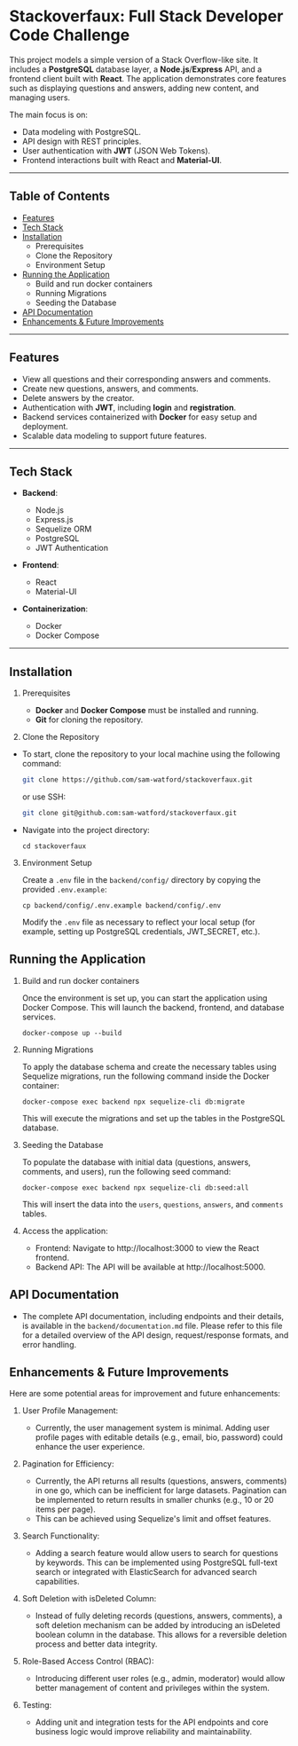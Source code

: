 # Stackoverfaux: Full Stack Developer Code Challenge

This project models a simple version of a Stack Overflow-like site. It includes a **PostgreSQL** database layer, a **Node.js**/**Express** API, and a frontend client built with **React**. The application demonstrates core features such as displaying questions and answers, adding new content, and managing users.

The main focus is on:

- Data modeling with PostgreSQL.
- API design with REST principles.
- User authentication with **JWT** (JSON Web Tokens).
- Frontend interactions built with React and **Material-UI**.

---

## Table of Contents

- [Features](#features)
- [Tech Stack](#tech-stack)
- [Installation](#installation)
  - Prerequisites
  - Clone the Repository
  - Environment Setup
- [Running the Application](#running-the-application)
  - Build and run docker containers
  - Running Migrations
  - Seeding the Database
- [API Documentation](#api-documentation)
- [Enhancements & Future Improvements](#enhancements--future-improvements)

---

## Features

- View all questions and their corresponding answers and comments.
- Create new questions, answers, and comments.
- Delete answers by the creator.
- Authentication with **JWT**, including **login** and **registration**.
- Backend services containerized with **Docker** for easy setup and deployment.
- Scalable data modeling to support future features.

---

## Tech Stack

- **Backend**:

  - Node.js
  - Express.js
  - Sequelize ORM
  - PostgreSQL
  - JWT Authentication

- **Frontend**:

  - React
  - Material-UI

- **Containerization**:
  - Docker
  - Docker Compose

---

## Installation

1. Prerequisites

   - **Docker** and **Docker Compose** must be installed and running.
   - **Git** for cloning the repository.

2. Clone the Repository

- To start, clone the repository to your local machine using the following command:

  ```bash
  git clone https://github.com/sam-watford/stackoverfaux.git
  ```

  or use SSH:

  ```bash
  git clone git@github.com:sam-watford/stackoverfaux.git
  ```

- Navigate into the project directory:

  ```
  cd stackoverfaux
  ```

3. Environment Setup

   Create a `.env` file in the `backend/config/` directory by copying the provided `.env.example`:

   ```
   cp backend/config/.env.example backend/config/.env
   ```

   Modify the `.env` file as necessary to reflect your local setup (for example, setting up PostgreSQL credentials, JWT_SECRET, etc.).

## Running the Application

1. Build and run docker containers

   Once the environment is set up, you can start the application using Docker Compose. This will launch the backend, frontend, and database services.

   ```
   docker-compose up --build
   ```

2. Running Migrations

   To apply the database schema and create the necessary tables using Sequelize migrations, run the following command inside the Docker container:

   ```
   docker-compose exec backend npx sequelize-cli db:migrate
   ```

   This will execute the migrations and set up the tables in the PostgreSQL database.

3. Seeding the Database

   To populate the database with initial data (questions, answers, comments, and users), run the following seed command:

   ```
   docker-compose exec backend npx sequelize-cli db:seed:all
   ```

   This will insert the data into the `users`, `questions`, `answers`, and `comments` tables.

4. Access the application:

   - Frontend: Navigate to http://localhost:3000 to view the React frontend.
   - Backend API: The API will be available at http://localhost:5000.

## API Documentation

- The complete API documentation, including endpoints and their details, is available in the `backend/documentation.md` file.
  Please refer to this file for a detailed overview of the API design, request/response formats, and error handling.

## Enhancements & Future Improvements

Here are some potential areas for improvement and future enhancements:

1. User Profile Management:

   - Currently, the user management system is minimal. Adding user profile pages with editable details (e.g., email, bio, password) could enhance the user experience.

2. Pagination for Efficiency:

   - Currently, the API returns all results (questions, answers, comments) in one go, which can be inefficient for large datasets. Pagination can be implemented to return results in smaller chunks (e.g., 10 or 20 items per page).
   - This can be achieved using Sequelize's limit and offset features.

3. Search Functionality:

   - Adding a search feature would allow users to search for questions by keywords. This can be implemented using PostgreSQL full-text search or integrated with ElasticSearch for advanced search capabilities.

4. Soft Deletion with isDeleted Column:

   - Instead of fully deleting records (questions, answers, comments), a soft deletion mechanism can be added by introducing an isDeleted boolean column in the database. This allows for a reversible deletion process and better data integrity.

5. Role-Based Access Control (RBAC):

   - Introducing different user roles (e.g., admin, moderator) would allow better management of content and privileges within the system.

6. Testing:

   - Adding unit and integration tests for the API endpoints and core business logic would improve reliability and maintainability.
